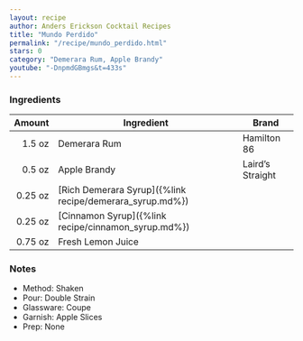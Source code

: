 ```yaml
---
layout: recipe
author: Anders Erickson Cocktail Recipes
title: "Mundo Perdido"
permalink: "/recipe/mundo_perdido.html"
stars: 0
category: "Demerara Rum, Apple Brandy"
youtube: "-DnpmdGBmgs&t=433s"
---
```


### Ingredients

| Amount  | Ingredient                                               | Brand            |
| ------: | -------------------------------------------------------- | ---------------- |
|  1.5 oz | Demerara Rum                                             | Hamilton 86      |
|  0.5 oz | Apple Brandy                                             | Laird’s Straight | 
| 0.25 oz | [Rich Demerara Syrup]({%link recipe/demerara_syrup.md%}) |
| 0.25 oz | [Cinnamon Syrup]({%link recipe/cinnamon_syrup.md%})     |
| 0.75 oz | Fresh Lemon Juice                                        |

### Notes

- Method: Shaken
- Pour: Double Strain
- Glassware: Coupe
- Garnish: Apple Slices
- Prep: None
